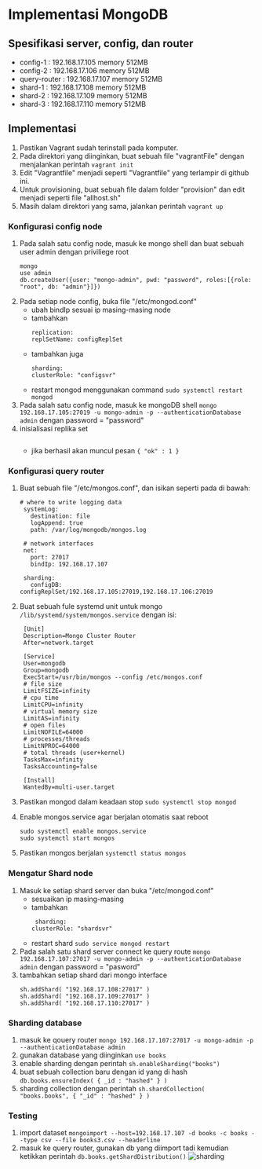 # Implementasi MongoDB

## Spesifikasi server, config, dan router
- config-1     : 192.168.17.105 memory 512MB
- config-2     : 192.168.17.106 memory 512MB
- query-router : 192.168.17.107 memory 512MB
- shard-1      : 192.168.17.108 memory 512MB
- shard-2      : 192.168.17.109 memory 512MB
- shard-3      : 192.168.17.110 memory 512MB

## Implementasi
1. Pastikan Vagrant sudah terinstall pada komputer.
2. Pada direktori yang diinginkan, buat sebuah file "vagrantFile" dengan menjalankan perintah `vagrant init`
3. Edit "Vagrantfile" menjadi seperti "Vagrantfile" yang terlampir di github ini.
4. Untuk provisioning, buat sebuah file dalam folder "provision" dan edit menjadi seperti file "allhost.sh"
5. Masih dalam direktori yang sama, jalankan perintah `vagrant up`

### Konfigurasi config node

1. Pada salah satu config node, masuk ke mongo shell dan buat sebuah user admin dengan priviliege root 
   ```
   mongo
   use admin
   db.createUser({user: "mongo-admin", pwd: "password", roles:[{role: "root", db: "admin"}]})
   ```
2. Pada setiap node config, buka file "/etc/mongod.conf"
   - ubah bindIp sesuai ip masing-masing node
   - tambahkan
     ```
     replication:
     replSetName: configReplSet
     ```
   - tambahkan juga 
     ```
     sharding:
     clusterRole: "configsvr"
     ```
   - restart mongod menggunakan command `sudo systemctl restart mongod`
3. Pada salah satu config node, masuk ke mongoDB shell 
   `mongo 192.168.17.105:27019 -u mongo-admin -p --authenticationDatabase admin`
   dengan password = "password"
4. inisialisasi replika set 
   ```rs.initiate( { _id: "configReplSet", configsvr: true, members: [ { _id: 0, host: "192.168.17.105:27019" }, { _id: 1, host:          "192.168.17.106:27019" } ] } )
   ```
   - jika berhasil akan muncul pesan `{ "ok" : 1 }`

### Konfigurasi query router

1. Buat sebuah file "/etc/mongos.conf", dan isikan seperti pada di bawah:
   ```
   # where to write logging data
    systemLog:
      destination: file
      logAppend: true
      path: /var/log/mongodb/mongos.log

    # network interfaces
    net:
      port: 27017
      bindIp: 192.168.17.107

    sharding:
      configDB: configReplSet/192.168.17.105:27019,192.168.17.106:27019    
     ```
2. Buat sebuah fule systemd unit untuk mongo `/lib/systemd/system/mongos.service` dengan isi:
   ```
    [Unit]
    Description=Mongo Cluster Router
    After=network.target

    [Service]
    User=mongodb
    Group=mongodb
    ExecStart=/usr/bin/mongos --config /etc/mongos.conf
    # file size
    LimitFSIZE=infinity
    # cpu time
    LimitCPU=infinity
    # virtual memory size
    LimitAS=infinity
    # open files
    LimitNOFILE=64000
    # processes/threads
    LimitNPROC=64000
    # total threads (user+kernel)
    TasksMax=infinity
    TasksAccounting=false

    [Install]
    WantedBy=multi-user.target
   ```
 
3. Pastikan mongod dalam keadaan stop `sudo systemctl stop mongod`
4. Enable mongos.service agar berjalan otomatis saat reboot
   ```
   sudo systemctl enable mongos.service
   sudo systemctl start mongos 
   ```
5. Pastikan mongos berjalan `systemctl status mongos`

### Mengatur Shard node

1. Masuk ke setiap shard server dan buka "/etc/mongod.conf"
   - sesuaikan ip masing-masing
   - tambahkan 
     ```
      sharding:
     clusterRole: "shardsvr"
     ```
   - restart shard `sudo service mongod restart`
2. Pada salah satu shard server connect ke query route `mongo 192.168.17.107:27017 -u mongo-admin -p --authenticationDatabase admin` dengan password = "pasword"
3. tambahkan setiap shard dari mongo interface
   ```
   sh.addShard( "192.168.17.108:27017" )
   sh.addShard( "192.168.17.109:27017" )
   sh.addShard( "192.168.17.110:27017" )
   ```

### Sharding database
1. masuk ke qouery router `mongo 192.168.17.107:27017 -u mongo-admin -p --authenticationDatabase admin`
2. gunakan database yang diinginkan `use books`
3. enable sharding dengan perintah `sh.enableSharding("books")`
4. buat sebuah collection baru dengan id yang di hash `db.books.ensureIndex( { _id : "hashed" } )`
5. sharding collection dengan perintah `sh.shardCollection( "books.books", { "_id" : "hashed" } )`

### Testing 
1. import dataset `mongoimport --host=192.168.17.107 -d books -c books --type csv --file books3.csv --headerline`
2. masuk ke query router, gunakan db yang diimport tadi kemudian ketikkan perintah `db.books.getShardDistribution()`
![sharding](https://github.com/yusran8/MongoDB/blob/master/pict/shardDistribusi.png) 
